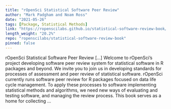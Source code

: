 ```yaml
---
title: "rOpenSci Statistical Software Peer Review"
author: "Mark Padgham and Noam Ross"
date: "2021-05-26"
tags: [Package, Statistical Methods]
link: "https://ropenscilabs.github.io/statistical-software-review-book/"
length_weight: "20.2%"
repo: "ropenscilabs/statistical-software-review-book"
pinned: false
---
```


rOpenSci Statistical Software Peer Review [...] Welcome to rOpenSci’s project
developing software peer review system
for statistical software in R packages and beyond. We invite you to join us
in developing standards for processes of assessment and peer review of
statistical software. rOpenSci currently runs software peer review for R packages focused on data
life cycle management. To apply these processes to software implementing
statistical methods and algorithms, we need new ways of evaluating and testing
software, and managing the review process. This book serves as a home for
collecting ...
